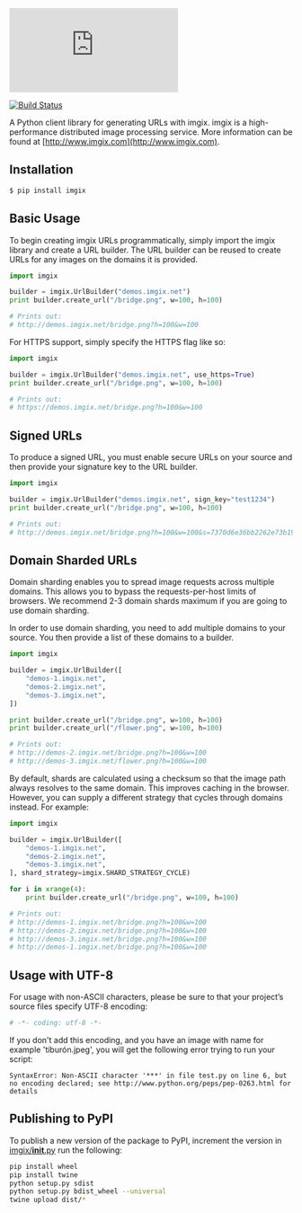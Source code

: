 ![imgix logo](https://assets.imgix.net/imgix-logo-web-2014.pdf?page=2&fm=png&w=200&h=200)

[![Build Status](https://travis-ci.org/imgix/imgix-python.png?branch=master)](https://travis-ci.org/imgix/imgix-python)

A Python client library for generating URLs with imgix. imgix is a high-performance
distributed image processing service. More information can be found at
[http://www.imgix.com](http://www.imgix.com).

Installation
------------

```bash
$ pip install imgix
```

Basic Usage
-----------

To begin creating imgix URLs programmatically, simply import the imgix library
and create a URL builder. The URL builder can be reused to create URLs for any
images on the domains it is provided.


```python
import imgix

builder = imgix.UrlBuilder("demos.imgix.net")
print builder.create_url("/bridge.png", w=100, h=100)

# Prints out:
# http://demos.imgix.net/bridge.png?h=100&w=100
```

For HTTPS support, simply specify the HTTPS flag like so:

```python
import imgix

builder = imgix.UrlBuilder("demos.imgix.net", use_https=True)
print builder.create_url("/bridge.png", w=100, h=100)

# Prints out:
# https://demos.imgix.net/bridge.png?h=100&w=100
```

Signed URLs
-----------

To produce a signed URL, you must enable secure URLs on your source and then
provide your signature key to the URL builder.

```python
import imgix

builder = imgix.UrlBuilder("demos.imgix.net", sign_key="test1234")
print builder.create_url("/bridge.png", w=100, h=100)

# Prints out:
# http://demos.imgix.net/bridge.png?h=100&w=100&s=7370d6e36bb2262e73b19578739af1af
```


Domain Sharded URLs
-------------------

Domain sharding enables you to spread image requests across multiple domains.
This allows you to bypass the requests-per-host limits of browsers. We
recommend 2-3 domain shards maximum if you are going to use domain sharding.

In order to use domain sharding, you need to add multiple domains to your
source. You then provide a list of these domains to a builder.

```python
import imgix

builder = imgix.UrlBuilder([
    "demos-1.imgix.net",
    "demos-2.imgix.net",
    "demos-3.imgix.net",
])

print builder.create_url("/bridge.png", w=100, h=100)
print builder.create_url("/flower.png", w=100, h=100)

# Prints out:
# http://demos-2.imgix.net/bridge.png?h=100&w=100
# http://demos-3.imgix.net/flower.png?h=100&w=100
```

By default, shards are calculated using a checksum so that the image path
always resolves to the same domain. This improves caching in the browser.
However, you can supply a different strategy that cycles through domains
instead. For example:

```python
import imgix

builder = imgix.UrlBuilder([
    "demos-1.imgix.net",
    "demos-2.imgix.net",
    "demos-3.imgix.net",
], shard_strategy=imgix.SHARD_STRATEGY_CYCLE)

for i in xrange(4):
    print builder.create_url("/bridge.png", w=100, h=100)

# Prints out:
# http://demos-1.imgix.net/bridge.png?h=100&w=100
# http://demos-2.imgix.net/bridge.png?h=100&w=100
# http://demos-3.imgix.net/bridge.png?h=100&w=100
# http://demos-1.imgix.net/bridge.png?h=100&w=100
```

Usage with UTF-8
---------------------------------------------------

For usage with non-ASCII characters, please be sure to that your project’s source files specify UTF-8 encoding:

```python
# -*- coding: utf-8 -*-
```

If you don't add this encoding, and you have an image with name for example 'tiburón.jpeg', you will get the following error trying to run your script:

```
SyntaxError: Non-ASCII character '***' in file test.py on line 6, but no encoding declared; see http://www.python.org/peps/pep-0263.html for details
```

Publishing to PyPI
------------------

To publish a new version of the package to PyPI, increment the version in [imgix/__init__.py](https://github.com/imgix/imgix-python/blob/master/imgix/__init__.py) run the following:

```bash
pip install wheel
pip install twine
python setup.py sdist
python setup.py bdist_wheel --universal
twine upload dist/*
```
